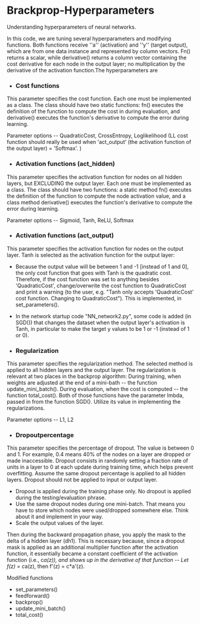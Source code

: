 # Brackprop-Hyperparameters
Understanding hyperparameters of neural networks. 

In this code, we are tuning several hyperparameters and modifying functions. Both functions receive ''a'' (activation) and ''y'' (target output), which are from one data instance and represented by column vectors.
Fn() returns a scalar, while derivative() returns a column vector containing the cost derivative for each node in the output layer; no multiplication by the derivative of the activation function.The hyperparameters are 

- ### Cost functions
This parameter specifies the cost function. Each one must be implemented as a class. 
The class should have two static functions: fn() executes the definition of the function to compute the cost in during evaluation, and derivative() executes the function's derivative to compute the error during learning.  
  
Parameter options -- QuadraticCost, CrossEntropy, Loglikelihood (LL cost function should really be used when 'act_output' (the activation function of the output layer) = 'Softmax'. )
  
 - ### Activation functions (act_hidden)
This parameter specifies the activation function for nodes on all hidden layers, but EXCLUDING the output layer. Each one must be implemented as a class. The class should have two functions: a static method fn() executes the definition of the function to compute the node activation value, and a class method derivative() executes the function's derivative to compute the error during learning.
 
Parameter options  -- Sigmoid, Tanh, ReLU, Softmax

- ### Activation functions (act_output)
This parameter specifies the activation function for nodes on the output layer. Tanh is selected as the activation function for the output layer:

  - Because the output value will be between 1 and -1 [instead of 1 and 0], the only cost function that goes with Tanh is the quadratic cost. Therefore, if the cost function was set to anything besides 'QuadraticCost', change/overwrite the cost function to QuadraticCost and print a warning (to the user, e.g. "Tanh only accepts 'QuadraticCost' cost function.  Changing to QuadraticCost").  This is implemented, in set_parameters().
 
  - In the network startup code "NN_network2.py", some code is added (in SGD()) that changes the dataset when the output layer's activation is Tanh, in particular to make the target y values to be 1 or -1 (instead of 1 or 0). 

  
- ### Regularization
This parameter specifies the regularization method. The selected method is applied to all hidden layers and the output layer. The regularization is relevant at two places in the backprop algorithm: During training, when weights are adjusted at the end of a mini-bath -- the function update_mini_batch(). During evaluation, when the cost is computed -- the function total_cost().
Both of those functions have the parameter lmbda, passed in from the function SGD(). Utilize its value in implementing the regularizations.

Parameter options  -- L1, L2
  
- ### Dropoutpercentage
This parameter specifies the percentage of dropout. The value is between 0 and 1.  For example, 0.4 means 40% of the nodes on a layer are dropped or made inaccessible. Dropout consists in randomly setting a fraction rate of units in a layer to 0 at each update during training time, which helps prevent overfitting. Assume the same dropout percentage is applied to all hidden layers. Dropout should not be applied to input or output layer. 
  - Dropout is applied during the training phase only.  No dropout is applied during the testing/evaluation phrase.
  - Use the same dropout nodes during one mini-batch.  That means you have to store which nodes were used/dropped somewhere else. Think about it and implement in your way.
  - Scale the output values of the layer.  

Then during the backward propagation phase, you apply the mask to the delta of a hidden layer (dh1). This is necessary because, since a dropout mask is applied as an additional multiplier function after the activation function, it essentially became a constant coefficient of the activation function (i.e., c*a(z)), and shows up in the derivative of that function --  Let f(z) = c*a(z), then f'(z) = c*a'(z).
  
Modified functions

- set_parameters()
- feedforward()
- backprop()
- update_mini_batch()
- total_cost()
